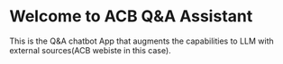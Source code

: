 # Welcome to ACB Q&A Assistant

This is the Q&A chatbot App that augments the capabilities to LLM with external sources(ACB webiste in this case).
